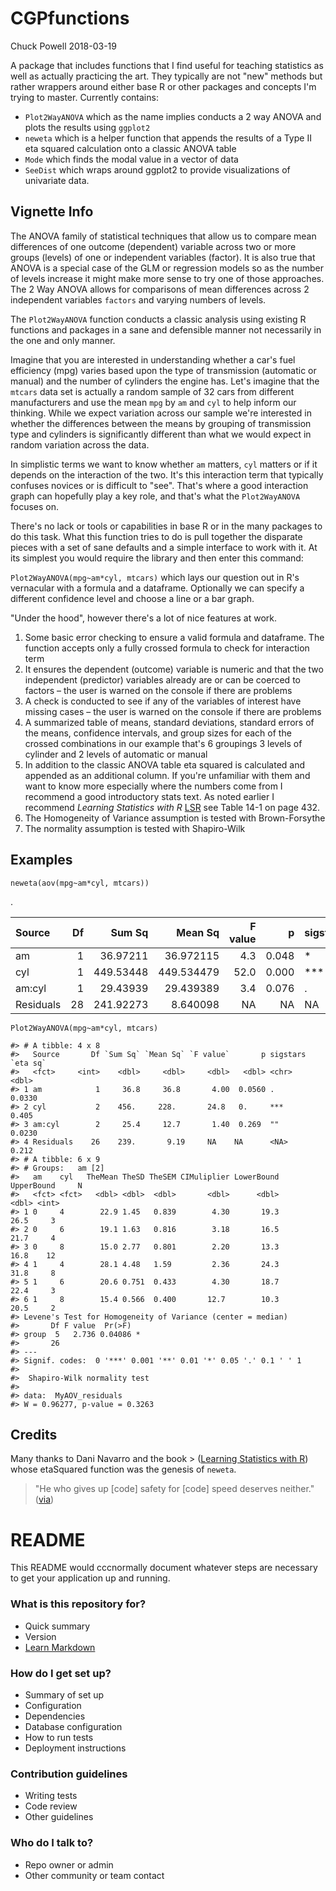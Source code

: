 CGPfunctions
================
Chuck Powell
2018-03-19

A package that includes functions that I find useful for teaching statistics as well as actually practicing the art.  They typically are not "new" methods but rather wrappers around either base R or other packages and concepts I'm trying to master.  Currently contains:

- `Plot2WayANOVA` which as the name implies conducts a 2 way ANOVA and plots the results using `ggplot2`
- `neweta` which is a helper function that appends the results of a Type II eta squared calculation onto a classic ANOVA table
- `Mode` which finds the modal value in a vector of data
- `SeeDist` which wraps around ggplot2 to provide visualizations of univariate data.

Vignette Info
-------------

The ANOVA family of statistical techniques that allow us to compare mean differences of one outcome (dependent) variable across two or more groups (levels) of one or independent variables (factor). It is also true that ANOVA is a special case of the GLM or regression models so as the number of levels increase it might make more sense to try one of those approaches.  The 2 Way ANOVA allows for comparisons of mean differences across 2 independent variables `factors` and varying numbers of levels.

The `Plot2WayANOVA` function conducts a classic analysis using existing R functions and packages in a sane and defensible manner not necessarily in the one and only manner.

Imagine that you are interested in understanding whether a car's fuel efficiency (mpg) varies based upon the type of transmission (automatic or manual) and the number of cylinders the engine has. Let's imagine that the `mtcars` data set is actually a random sample of 32 cars from different manufacturers and use the mean `mpg` by `am` and `cyl` to help inform our thinking.  While we expect variation across our sample we're interested in whether the differences between the means by grouping of transmission type and cylinders is significantly different than what we would expect in random variation across the data.  

In simplistic terms we want to know whether `am` matters, `cyl` matters or if it depends on the interaction of the two.  It's this interaction term that typically confuses novices or is difficult to "see".  That's where a good interaction graph can hopefully play a key role, and that's what the `Plot2WayANOVA` focuses on.

There's no lack or tools or capabilities in base R or in the many packages to do this task. What this function tries to do is pull together the disparate pieces with a set of sane defaults and a simple interface to work with it.  At its simplest you would require the library and then enter this command:

`Plot2WayANOVA(mpg~am*cyl, mtcars)` which lays our question out in R's vernacular with a formula and a dataframe.  Optionally we can specify a different confidence level and choose a line or a bar graph.

"Under the hood", however there's a lot of nice features at work.

1. Some basic error checking to ensure a valid formula and dataframe. The function accepts only a fully crossed formula to check for interaction term
2. It ensures the dependent (outcome) variable is numeric and that the two independent (predictor) variables already are or can be coerced to factors – the user is warned on the console if there are problems
3. A check is conducted to see if any of the variables of interest have missing cases – the user is warned on the console if there are problems
4. A summarized table of means, standard deviations, standard errors of the means, confidence intervals, and group sizes for each of the crossed combinations in our example that's 6 groupings 3 levels of cylinder and 2 levels of automatic or manual
5. In addition to the classic ANOVA table eta squared is calculated and appended as an additional column. If you're unfamiliar with them and want to know more especially where the numbers come from I recommend a good introductory stats text.  As noted earlier I recommend *Learning Statistics with R* [LSR](http://dj-navarro.appspot.com/lsr/lsr-0.5.1.pdf) see Table 14-1 on page 432. 
6. The Homogeneity of Variance assumption is tested with Brown-Forsythe
7. The normality assumption is tested with Shapiro-Wilk


Examples
--------

`neweta(aov(mpg~am*cyl, mtcars))`

.

| Source    |   Df|     Sum Sq|     Mean Sq|  F value|      p| sigstars |  eta sq|
|:----------|----:|----------:|-----------:|--------:|------:|:---------|-------:|
| am        |    1|   36.97211|   36.972115|      4.3|  0.048| \*       |   0.033|
| cyl       |    1|  449.53448|  449.534479|     52.0|  0.000| \*\*\*   |   0.399|
| am:cyl    |    1|   29.43939|   29.439389|      3.4|  0.076| .        |   0.026|
| Residuals |   28|  241.92273|    8.640098|       NA|     NA| NA       |   0.215|

`Plot2WayANOVA(mpg~am*cyl, mtcars)`

    #> # A tibble: 4 x 8
    #>   Source       Df `Sum Sq` `Mean Sq` `F value`       p sigstars `eta sq`
    #>   <fct>     <int>    <dbl>     <dbl>     <dbl>   <dbl> <chr>       <dbl>
    #> 1 am            1     36.8     36.8       4.00  0.0560 .          0.0330
    #> 2 cyl           2    456.     228.       24.8   0.     ***        0.405 
    #> 3 am:cyl        2     25.4     12.7       1.40  0.269  ""         0.0230
    #> 4 Residuals    26    239.       9.19     NA    NA      <NA>       0.212 
    #> # A tibble: 6 x 9
    #> # Groups:   am [2]
    #>   am    cyl   TheMean TheSD TheSEM CIMuliplier LowerBound UpperBound     N
    #>   <fct> <fct>   <dbl> <dbl>  <dbl>       <dbl>      <dbl>      <dbl> <int>
    #> 1 0     4        22.9 1.45   0.839        4.30       19.3       26.5     3
    #> 2 0     6        19.1 1.63   0.816        3.18       16.5       21.7     4
    #> 3 0     8        15.0 2.77   0.801        2.20       13.3       16.8    12
    #> 4 1     4        28.1 4.48   1.59         2.36       24.3       31.8     8
    #> 5 1     6        20.6 0.751  0.433        4.30       18.7       22.4     3
    #> 6 1     8        15.4 0.566  0.400       12.7        10.3       20.5     2
    #> Levene's Test for Homogeneity of Variance (center = median)
    #>       Df F value  Pr(>F)  
    #> group  5   2.736 0.04086 *
    #>       26                  
    #> ---
    #> Signif. codes:  0 '***' 0.001 '**' 0.01 '*' 0.05 '.' 0.1 ' ' 1
    #> 
    #>  Shapiro-Wilk normality test
    #> 
    #> data:  MyAOV_residuals
    #> W = 0.96277, p-value = 0.3263

Credits
-------

Many thanks to Dani Navarro and the book &gt; ([Learning Statistics with R](http://www.compcogscisydney.com/learning-statistics-with-r.html)) whose etaSquared function was the genesis of `neweta`.

> "He who gives up \[code\] safety for \[code\] speed deserves neither." ([via](https://twitter.com/hadleywickham/status/504368538874703872))
# README #

This README would cccnormally document whatever steps are necessary to get your application up and running.

### What is this repository for? ###

* Quick summary
* Version
* [Learn Markdown](https://bitbucket.org/tutorials/markdowndemo)

### How do I get set up? ###

* Summary of set up
* Configuration
* Dependencies
* Database configuration
* How to run tests
* Deployment instructions

### Contribution guidelines ###

* Writing tests
* Code review
* Other guidelines

### Who do I talk to? ###

* Repo owner or admin
* Other community or team contact

